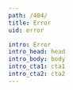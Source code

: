 ```yaml
---
path: /404/
title: Error
uid: error

intro: Error
intro_head: head
intro_body: body
intro_cta1: cta1
intro_cta2: cta2
---
```

